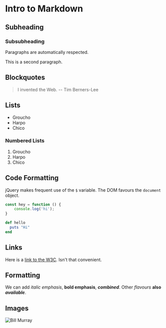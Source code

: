 # Intro to Markdown

## Subheading
### Subsubheading

Paragraphs are automatically respected.

This is a second paragraph.

## Blockquotes

> I invented the Web. -- Tim Berners-Lee

## Lists

* Groucho
* Harpo
* Chico

### Numbered Lists
1. Groucho
1. Harpo
1. Chico

## Code Formatting

jQuery makes frequent use of the `$` variable. The DOM favours the `document` object.

```javascript
const hey = function () {
    console.log('hi');
}
```

```ruby
def hello
  puts "Hi"
end
```

## Links
Here is a [link to the W3C](http://w3c.org/). Isn't that convenient.

## Formatting

We can add *italic emphasis*, **bold emphasis**, ***combined***. Other _flavours_ __also__ ___available___.

## Images
![Bill Murray](https://www.fillmurray.com/50/50)